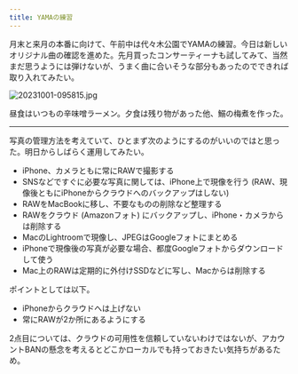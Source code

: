 ```yaml
---
title: YAMAの練習
---
```


月末と来月の本番に向けて、午前中は代々木公園でYAMAの練習。今日は新しいオリジナル曲の確認を進めた。先月買ったコンサーティーナも試してみて、当然まだ思うようには弾けないが、うまく曲に合いそうな部分もあったのでできれば取り入れてみたい。

![20231001-095815.jpg](https://ceshmina-photos.s3.ap-northeast-1.amazonaws.com/medium/202310/20231001-095815.jpg)

昼食はいつもの辛味噌ラーメン。夕食は残り物があった他、鰯の梅煮を作った。

---

写真の管理方法を考えていて、ひとまず次のようにするのがいいのではと思った。明日からしばらく運用してみたい。

- iPhone、カメラともに常にRAWで撮影する
- SNSなどですぐに必要な写真に関しては、iPhone上で現像を行う (RAW、現像後ともにiPhoneからクラウドへのバックアップはしない)
- RAWをMacBookに移し、不要なものの削除など整理する
- RAWをクラウド (Amazonフォト) にバックアップし、iPhone・カメラからは削除する
- MacのLightroomで現像し、JPEGはGoogleフォトにまとめる
- iPhoneで現像後の写真が必要な場合、都度Googleフォトからダウンロードして使う
- Mac上のRAWは定期的に外付けSSDなどに写し、Macからは削除する

ポイントとしては以下。

- iPhoneからクラウドへは上げない
- 常にRAWが2か所にあるようにする

2点目については、クラウドの可用性を信頼していないわけではないが、アカウントBANの懸念を考えるとどこかローカルでも持っておきたい気持ちがあるため。
